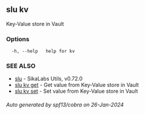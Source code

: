 ## slu kv

Key-Value store in Vault

### Options

```
  -h, --help   help for kv
```

### SEE ALSO

* [slu](slu.md)	 - SikaLabs Utils, v0.72.0
* [slu kv get](slu_kv_get.md)	 - Get value from Key-Value store in Vault
* [slu kv set](slu_kv_set.md)	 - Set value from Key-Value store in Vault

###### Auto generated by spf13/cobra on 26-Jan-2024

